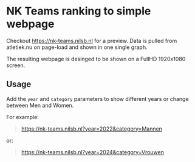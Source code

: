 # NK Teams ranking to simple webpage
Checkout https://nk-teams.nilsb.nl for a preview.
Data is pulled from atletiek.nu on page-load and shown in one single graph.

The resulting webpage is desinged to be shown on a FullHD 1920x1080 screen.

## Usage
Add the ```year``` and ```category``` parameters to show different years or change between Men and Women.

For example:
> https://nk-teams.nilsb.nl?year=2022&category=Mannen

or:
> https://nk-teams.nilsb.nl?year=2024&category=Vrouwen
